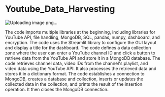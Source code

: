 # Youtube_Data_Harvesting
![Uploading image.png…]()



The code imports multiple libraries at the beginning, including libraries for YouTube API, file handling, MongoDB, SQL, pandas, numpy, dashboard, and encryption.
The code uses the Streamlit library to configure the GUI layout and display a title for the dashboard.
The code defines a data collection zone where the user can enter a YouTube channel ID and click a button to retrieve data from the YouTube API and store it in a MongoDB database.
The code retrieves channel data, video IDs from the channel's playlist, and video data using the YouTube API. It also processes the retrieved data and stores it in a dictionary format.
The code establishes a connection to MongoDB, creates a database and collection, inserts or updates the collected data in the collection, and prints the result of the insertion operation. It then closes the MongoDB connection.

